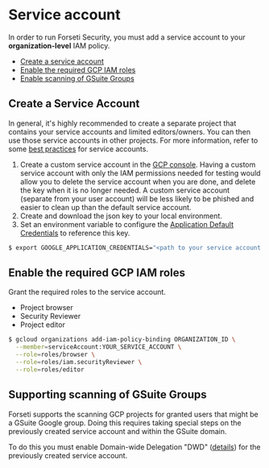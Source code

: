 # Service account
In order to run Forseti Security, you must add a service account
to your **organization-level** IAM policy.

 * [Create a service account](#create-a-service-account)
 * [Enable the required GCP IAM roles](#enable-the-required-gcp-iam-roles)
 * [Enable scanning of GSuite Groups](#enable-scanning-of-gsuite-groups)

## Create a Service Account
In general, it's highly recommended to create a separate project that
contains your service accounts and limited editors/owners. You can
then use those service accounts in other projects. For more
information, refer to some
[best practices](https://cloud.google.com/compute/docs/access/create-enable-service-accounts-for-instances#best_practices)
for service accounts.

1. Create a custom service account in the
  [GCP console](https://console.cloud.google.com/iam-admin/serviceaccounts).
  Having a custom service account with only the IAM permissions needed
  for testing would allow you to delete the service account when you are done,
  and delete the key when it is no longer needed. A custom service
  account (separate from your user account) will be less likely to be phished
  and easier to clean up than the default service account.
1. Create and download the json key to your local environment.
1. Set an environment variable to configure the
  [Application Default Credentials](https://developers.google.com/identity/protocols/application-default-credentials)
  to reference this key.

```sh
$ export GOOGLE_APPLICATION_CREDENTIALS="<path to your service account key>"
```
## Enable the required GCP IAM roles
Grant the required roles to the service account.

* Project browser
* Security Reviewer
* Project editor

```sh
$ gcloud organizations add-iam-policy-binding ORGANIZATION_ID \
  --member=serviceAccount:YOUR_SERVICE_ACCOUNT \
  --role=roles/browser \
  --role=roles/iam.securityReviewer \
  --role=roles/editor
```

## Supporting scanning of GSuite Groups
Forseti supports the scanning GCP projects for granted users that might be a GSuite Google group. Doing this requires taking special steps on the previously created service account and within the GSuite domain.

To do this you must enable Domain-wide Delegation "DWD" ([details](https://cloud.google.com/appengine/docs/flexible/python/authorizing-apps#google_apps_domain-wide_delegation_of_authority)) for the previously created service account.
 
